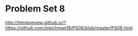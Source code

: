 # Problem Set 8

http://htmlpreview.github.io/?https://github.com/steichman18/PS08/blob/master/PS08.html